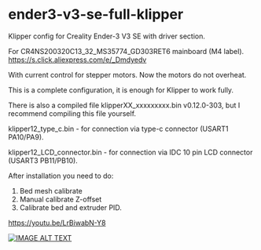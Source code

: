 # ender3-v3-se-full-klipper

Klipper config for Creality Ender-3 V3 SE with driver section.

For CR4NS200320C13_32_MS35774_GD303RET6 mainboard (M4 label).
https://s.click.aliexpress.com/e/_Dmdyedv


With current control for stepper motors.
Now the motors do not overheat.

This is a complete configuration, it is enough for Klipper to work fully.

There is also a compiled file klipperXX_xxxxxxxxx.bin  v0.12.0-303, but I recommend compiling this file yourself.

klipper12_type_c.bin   - for connection via type-c connector (USART1 PA10/PA9).

klipper12_LCD_connector.bin  - for connection via IDC 10 pin LCD connector (USART3 PB11/PB10).


After installation you need to do:
1. Bed mesh calibrate
2. Manual calibrate Z-offset
3. Calibrate bed and extruder PID.

https://youtu.be/LrBiwabN-Y8

[![IMAGE ALT TEXT](http://img.youtube.com/vi/LrBiwabN-Y8/0.jpg)](http://www.youtube.com/watch?v=LrBiwabN-Y8 "Creality Ender3 V3 SE Klipper")
